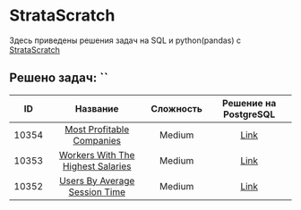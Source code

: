 # StrataScratch
Здесь приведены решения задач на SQL и python(pandas) c [StrataScratch](https://www.stratascratch.com)

## Решено задач: ``
|  ID  | Название | Сложность | Решение на PostgreSQL | 
|:---:|:-----:|:----------:|:--------:|
|10354|[Most Profitable Companies](https://platform.stratascratch.com/coding/10354-most-profitable-companies?code_type=1)|Medium|[Link](https://github.com/sharafutdinov1/StrataScratch/blob/main/sql/10354.sql)|
|10353|[Workers With The Highest Salaries](https://platform.stratascratch.com/coding/10353-workers-with-the-highest-salaries?code_type=1)|Medium|[Link](_)|
|10352|[Users By Average Session Time](https://platform.stratascratch.com/coding/10352-users-by-avg-session-time?code_type=1)|Medium|[Link](_)|
